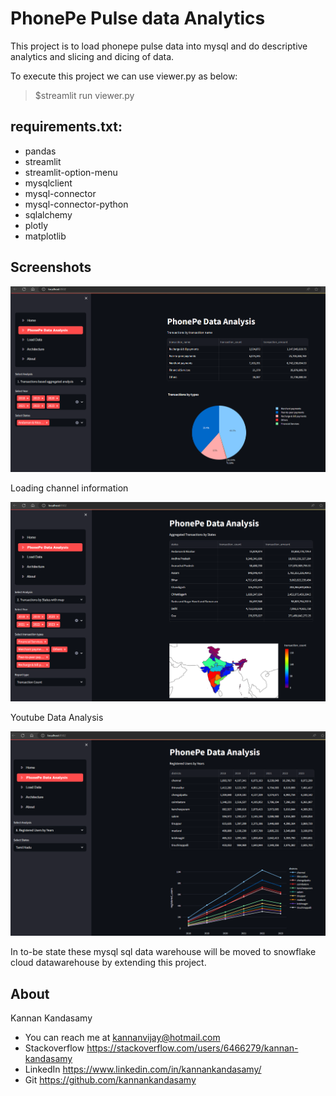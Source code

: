 # PhonePe Pulse data Analytics

This project is to load phonepe pulse data into mysql and do descriptive analytics and slicing and dicing of data.

To execute this project we can use viewer.py as below:

>$streamlit run viewer.py

## requirements.txt:

 - pandas
 - streamlit
 - streamlit-option-menu
 - mysqlclient
 - mysql-connector
 - mysql-connector-python
 - sqlalchemy
 - plotly
 - matplotlib

## Screenshots

<p align="center">
  <img src="images/01_home.png" width="1000" title="Home page">
</p>

Loading channel information

<p align="center">
  <img src="images/02_analysis_map.png" width="1000" title="Analysis by Map">
</p>

Youtube Data Analysis

<p align="center">
  <img src="images/03_analysis_users.png" width="1000" title="Analysis by Users by Years">
</p>

In to-be state these mysql sql data warehouse will be moved to snowflake cloud datawarehouse by extending this project.

## About

Kannan Kandasamy

 - You can reach me at  kannanvijay@hotmail.com
 - Stackoverflow        https://stackoverflow.com/users/6466279/kannan-kandasamy
 - LinkedIn             https://www.linkedin.com/in/kannankandasamy/
 - Git                  https://github.com/kannankandasamy
 
